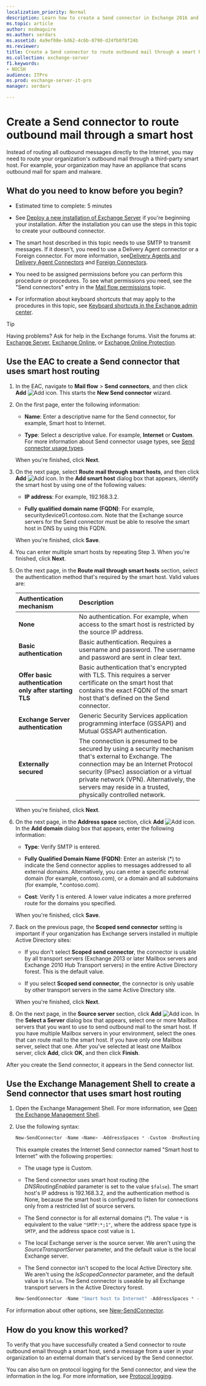 ```yaml
---
localization_priority: Normal
description: Learn how to create a Send connector in Exchange 2016 and Exchange 2019 that's configured to route outbound mail through a smart host.
ms.topic: article
author: msdmaguire
ms.author: serdars
ms.assetid: 4a9ef08e-bd62-4c6b-8790-d24fb0f8f24b
ms.reviewer:
title: Create a Send connector to route outbound mail through a smart host
ms.collection: exchange-server
f1.keywords:
- NOCSH
audience: ITPro
ms.prod: exchange-server-it-pro
manager: serdars

---
```


# Create a Send connector to route outbound mail through a smart host

Instead of routing all outbound messages directly to the Internet, you may need to route your organization's outbound mail through a third-party smart host. For example, your organization may have an appliance that scans outbound mail for spam and malware.

## What do you need to know before you begin?

- Estimated time to complete: 5 minutes

- See [Deploy a new installation of Exchange Server](../../plan-and-deploy/deploy-new-installations/deploy-new-installations.md) if you're beginning your installation. After the installation you can use the steps in this topic to create your outbound connector.

- The smart host described in this topic needs to use SMTP to transmit messages. If it doesn't, you need to use a Delivery Agent connector or a Foreign connector. For more information, see[Delivery Agents and Delivery Agent Connectors](../../../ExchangeServer2013/delivery-agents-and-delivery-agent-connectors-exchange-2013-help.md) and [Foreign Connectors](../../../ExchangeServer2013/foreign-connectors-exchange-2013-help.md).

- You need to be assigned permissions before you can perform this procedure or procedures. To see what permissions you need, see the "Send connectors" entry in the [Mail flow permissions](../../permissions/feature-permissions/mail-flow-permissions.md) topic.

- For information about keyboard shortcuts that may apply to the procedures in this topic, see [Keyboard shortcuts in the Exchange admin center](../../about-documentation/exchange-admin-center-keyboard-shortcuts.md).

> [!TIP]
> Having problems? Ask for help in the Exchange forums. Visit the forums at: [Exchange Server](https://social.technet.microsoft.com/forums/office/home?category=exchangeserver), [Exchange Online](https://social.technet.microsoft.com/forums/msonline/home?forum=onlineservicesexchange), or [Exchange Online Protection](https://social.technet.microsoft.com/forums/forefront/home?forum=FOPE).

## Use the EAC to create a Send connector that uses smart host routing

1. In the EAC, navigate to **Mail flow** \> **Send connectors**, and then click **Add** ![Add icon](../../media/ITPro_EAC_AddIcon.png). This starts the **New Send connector** wizard.

2. On the first page, enter the following information:

   - **Name**: Enter a descriptive name for the Send connector, for example, Smart host to Internet.

   - **Type**: Select a descriptive value. For example, **Internet** or **Custom**. For more information about Send connector usage types, see [Send connector usage types](send-connectors.md#send-connector-usage-types).

   When you're finished, click **Next**.

3. On the next page, select **Route mail through smart hosts**, and then click **Add** ![Add icon](../../media/ITPro_EAC_AddIcon.png). In the **Add smart host** dialog box that appears, identify the smart host by using one of the following values:

   - **IP address**: For example, 192.168.3.2.

   - **Fully qualified domain name (FQDN)**: For example, securitydevice01.contoso.com. Note that the Exchange source servers for the Send connector must be able to resolve the smart host in DNS by using this FQDN.

   When you're finished, click **Save**.

4. You can enter multiple smart hosts by repeating Step 3. When you're finished, click **Next**.

5. On the next page, in the **Route mail through smart hosts** section, select the authentication method that's required by the smart host. Valid values are:

   |**Authentication mechanism**|**Description**|
   |:-----|:-----|
   |**None**|No authentication. For example, when access to the smart host is restricted by the source IP address.|
   |**Basic authentication**|Basic authentication. Requires a username and password. The username and password are sent in clear text.|
   |**Offer basic authentication only after starting TLS**|Basic authentication that's encrypted with TLS. This requires a server certificate on the smart host that contains the exact FQDN of the smart host that's defined on the Send connector.|
   |**Exchange Server authentication**|Generic Security Services application programming interface (GSSAPI) and Mutual GSSAPI authentication.|
   |**Externally secured**|The connection is presumed to be secured by using a security mechanism that's external to Exchange. The connection may be an Internet Protocol security (IPsec) association or a virtual private network (VPN). Alternatively, the servers may reside in a trusted, physically controlled network.|

   When you're finished, click **Next**.

6. On the next page, in the **Address space** section, click **Add** ![Add icon](../../media/ITPro_EAC_AddIcon.png). In the **Add domain** dialog box that appears, enter the following information:

   - **Type**: Verify SMTP is entered.

   - **Fully Qualified Domain Name (FQDN)**: Enter an asterisk (\*) to indicate the Send connector applies to messages addressed to all external domains. Alternatively, you can enter a specific external domain (for example, contoso.com), or a domain and all subdomains (for example, \*.contoso.com).

   - **Cost**: Verify 1 is entered. A lower value indicates a more preferred route for the domains you specified.

   When you're finished, click **Save**.

7. Back on the previous page, the **Scoped send connector** setting is important if your organization has Exchange servers installed in multiple Active Directory sites:

   - If you don't select **Scoped send connector**, the connector is usable by all transport servers (Exchange 2013 or later Mailbox servers and Exchange 2010 Hub Transport servers) in the entire Active Directory forest. This is the default value.

   - If you select **Scoped send connector**, the connector is only usable by other transport servers in the same Active Directory site.

   When you're finished, click **Next**.

8. On the next page, in the **Source server** section, click **Add** ![Add icon](../../media/ITPro_EAC_AddIcon.png). In the **Select a Server** dialog box that appears, select one or more Mailbox servers that you want to use to send outbound mail to the smart host. If you have multiple Mailbox servers in your environment, select the ones that can route mail to the smart host. If you have only one Mailbox server, select that one. After you've selected at least one Mailbox server, click **Add**, click **OK**, and then click **Finish**.

After you create the Send connector, it appears in the Send connector list.

## Use the Exchange Management Shell to create a Send connector that uses smart host routing

1. Open the Exchange Management Shell. For more information, see [Open the Exchange Management Shell](/powershell/exchange/open-the-exchange-management-shell).

2. Use the following syntax:

   ```PowerShell
   New-SendConnector -Name <Name> -AddressSpaces * -Custom -DnsRoutingEnabled $false -SmartHosts <SmartHost1>[,<SmartHost2>...] [-SourceTransportServer <fqdn1>,<fqdn2>...]
   ```

   This example creates the Internet Send connector named "Smart host to Internet" with the following properties:

   - The usage type is Custom.

   - The Send connector uses smart host routing (the _DNSRoutingEnabled_ parameter is set to the value `$false`). The smart host's IP address is 192.168.3.2, and the authentication method is None, because the smart host is configured to listen for connections only from a restricted list of source servers.

   - The Send connector is for all external domains (\*). The value `*` is equivalent to the value `"SMTP:*;1"`, where the address space type is `SMTP`, and the address space cost value is `1`.

   - The local Exchange server is the source server. We aren't using the _SourceTransportServer_ parameter, and the default value is the local Exchange server.

   - The Send connector isn't scoped to the local Active Directory site. We aren't using the _IsScopedConnector_ parameter, and the default value is `$false`. The Send connector is useable by all Exchange transport servers in the Active Directory forest.

   ```PowerShell
   New-SendConnector -Name "Smart host to Internet" -AddressSpaces * -Custom -DNSRoutingEnabled $false -SmartHosts 192.168.3.2 -SmartHostAuthMechanism None
   ```

For information about other options, see [New-SendConnector](/powershell/module/exchange/new-sendconnector).

## How do you know this worked?

To verify that you have successfully created a Send connector to route outbound email through a smart host, send a message from a user in your organization to an external domain that's serviced by the Send connector.

You can also turn on protocol logging for the Send connector, and view the information in the log. For more information, see [Protocol logging](protocol-logging.md).